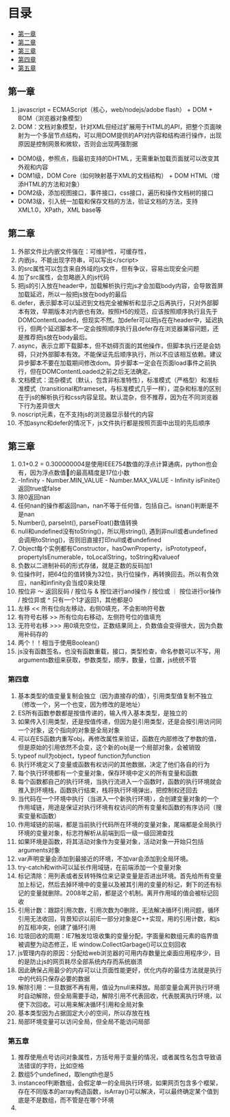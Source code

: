 # 目录
* [第一章](#第一章)
* [第二章](#第二章)
* [第三章](#第三章)
* [第四章](#第四章)
* [第五章](#第五章)


## 第一章
1. javascript = ECMAScript（核心，web/nodejs/adobe flash） + DOM + BOM（浏览器对象模型）
2. DOM：文档对象模型，针对XML但经过扩展用于HTML的API，把整个页面映射为一个多层节点结构，可以用DOM提供的API对内容和结构进行操作，出现原因是控制网景和微软，否则会出现两强割据
* DOM0级，参照点，指最初支持的DHTML，无需重新加载页面就可以改变其外观和内容
* DOM1级，DOM Core（如何映射基于XML的文档结构） + DOM HTML（增添HTML的方法和对象）
* DOM2级，添加视图接口，事件接口，css接口，遍历和操作文档树的接口
* DOM3级，引入统一加载和保存文档的方法，验证文档的方法，支持XML1.0，XPath，XML base等

## 第二章
1. 外部文件比内嵌文件强在：可维护性，可缓存性，
2. 内嵌js，不能出现</script>字符串，可以写出<\/script>
3. </script>的src属性可以包含来自外域的js文件，但有争议，容易出现安全问题
4. 加了src属性，会忽略嵌入的js代码
5. 把js的引入放在header中，加载解析执行完js才会加载body内容，会导致首屏加载延迟，所以一般把js放在body的最后
6. defer，表示脚本可以延迟到文档完全被解析和显示之后再执行，只对外部脚本有效，早期版本对内嵌也有效。按照H5的规范，应该按照顺序执行且先于DOMContentLoaded，但现实不然。加defer可以把js在在header中，延迟执行，但两个延迟脚本不一定会按照顺序执行且defer存在浏览器兼容问题，还是推荐把js放在body最后。
7. async，表示立即下载脚本，但不妨碍页面的其他操作，但脚本执行还是会妨碍，只对外部脚本有效。不能保证先后顺序执行，所以不应该相互依赖。建议异步脚本不要在加载期间修改dom。异步脚本一定会在页面load事件之前执行，但在DOMContentLoaded之前之后无法确定。
8. 文档模式：混杂模式（默认，包含非标准特性），标准模式（严格型）和准标准模式（transitional和frameset，与标准模式几乎一样），混杂和标准的区别在于js的解析执行和css内容呈现。默认混杂，但不推荐，因为在不同浏览器下行为差异很大
9. noscript元素，在不支持js的浏览器显示替代的内容
10. 不加async和defer的情况下，js文件执行都是按照页面中出现的先后顺序

## 第三章
1. 0.1+0.2 = 0.300000004是使用IEEE754数值的浮点计算通病，python也会有，因为浮点数值的最高精度是17位小数
2. -Infinity - Number.MIN_VALUE - Number.MAX_VALUE - Infinity  isFinite()返回true或false
3. 除0返回nan
4. 任何nan的操作都返回nan，nan不等于任何值，包括自己。isnan()判断是不是nan
5. Number(), parseInt(), parseFloat()数值转换
6. null和undefined没有toString()，所以用string(), 遇到非null或者undefined会调用toString()，否则旧直接打印null或者undefined
7. Object每个实例都有Constructor，hasOwnProperty，isPrototypeof，propertyIsEnumerable，toLocalString，toString和valueof
8. 负数以二进制补码的形式存储，就是正数的反码加1
9. 位操作时，把64位的值转换为32位，执行位操作，再转换回去。所以有负效应，nan和infinity会当成0来处理
10. 按位非 ～ 返回反码 / 按位与 & 按位进行and操作 / 按位或 ｜ 按位进行or操作 / 按位异或 ^ 只有一个1才返回1，其他都是0
11. 左移 << 所有位向左移动，右侧0填充，不会影响符号数
12. 有符号右移 >>  所有位向右移动，左侧符号位的值填充
13. 无符号右移 >>> 用0填充空位，正数结果同上，负数值会变得很大，因为负数用补码存的
14. 两个！！相当于使用Boolean()
15. js没有函数签名，也没有函数重载，接口，类型检查，命名参数可以不写，用arguments数组来获取，参数类型，顺序，数量，位置，js统统不管

### 第四章
1. 基本类型的值变量复制会独立（因为直接存的值），引用类型值复制不独立（修改一个，另一个也变，因为修改的是地址）
2. ES所有函数参数都是按值传递的，输入传入基本类型，是独立的
3. 如果传入引用类型，还是按值传递，但因为是引用类型，还是会按引用访问同一个对象，这个指向的对象是全局对象
4. 可以在ES函数内重写obj，再修改属性来验证，函数在内部修改了参数的值，但是原始的引用依然不会变，这个新的obj是一个局部对象，会被销毁
5. typeof null为object，typeof function为function
6. 执行环境定义了变量或函数有权访问的其他数据，决定了他们各自的行为
7. 每个执行环境都有一个变量对象，保存环境中定义的所有变量和函数
8. 每个函数都自己的执行环境，当执行流进入一个函数时，函数的执行环境就会推入到环境栈，函数执行结束，栈将执行环境弹出，把控制权还回去
9. 当代码在一个环境中执行（当进入一个新执行环境），会创建变量对象的一个作用域链，用途是保证对执行环境有权访问的所有变量和函数的有序访问（搜索变量和函数）
10. 作用域链的前端，都是当前执行代码所在环境的变量对象，尾端都是全局执行环境的变量对象，标志符解析从前端到后一级一级回溯查找
11. 如果环境是函数，将其活动对象作为变量对象，活动对象一开始只包括arguments对象
12. var声明变量会添加到最接近的环境，不加var会添加到全局环境。
13. try-catch和with可以延长作用域链，在前端添加一个变量对象
14. 标记清除：用列表或者反转特殊位来记录变量是否进出环境。首先给所有变量加上标记，然后去掉环境中的变量以及被其引用的变量的标记，剩下的还有标记的变量就删除。2008年之前，都是这个机制。离开作用域的值会被标记回收
15. 引用计数：跟踪引用次数，引用次数为0删除，无法解决循环引用问题，循环引用无法收回，背景知识以前IE一部分对象是C++实现，用的引用计数，和js的互相冲突，创建了循环引用
16. 垃圾回收的周期：IE7触发垃圾收集的变量分配，字面量和数组元素的临界值被调整为动态修正，IE window.CollectGarbage()可以立刻回收
17. js管理内存的原因：分配给web浏览器的可用内存数量比桌面应用程序少，目的是防止js的网页耗尽全部系统内存而系统崩溃
18. 因此确保占用最少的内存可以让页面性能更好，优化内存的最佳方法就是执行中的代码只保存必要的数据
19. 解除引用：一旦数据不再有用，值设为null来释放。局部变量会离开执行环境时自动解除，但全局需要手动，解除引用不代表回收，代表脱离执行环境，以便下次回收。可以用来解决循环引用和全局对象
20. 基本类型因为占据固定大小的空间，所以存放在栈
21. 局部环境变量可以访问全局，但全局不能访问局部

### 第五章
1. 推荐使用点号访问对象属性，方括号用于变量的情况，或者属性名包含导致语法错误的字符，比如空格
2. 数组5个undefined，取length也是5
3. instanceof判断数组，会假定单一的全局执行环境，如果网页包含多个框架，存在不同版本的array构造函数，isArray()可以解决，可以最终确定某个值到底是不是数组，而不管是在哪个环境
4. 